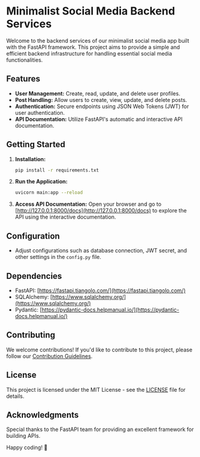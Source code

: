 # Minimalist Social Media Backend Services

Welcome to the backend services of our minimalist social media app built with the FastAPI framework. This project aims to provide a simple and efficient backend infrastructure for handling essential social media functionalities.

## Features

- **User Management:** Create, read, update, and delete user profiles.
- **Post Handling:** Allow users to create, view, update, and delete posts.
- **Authentication:** Secure endpoints using JSON Web Tokens (JWT) for user authentication.
- **API Documentation:** Utilize FastAPI's automatic and interactive API documentation.

## Getting Started

1. **Installation:**
   ```bash
   pip install -r requirements.txt
   ```

2. **Run the Application:**
   ```bash
   uvicorn main:app --reload
   ```

3. **Access API Documentation:**
   Open your browser and go to [http://127.0.0.1:8000/docs](http://127.0.0.1:8000/docs) to explore the API using the interactive documentation.

## Configuration

- Adjust configurations such as database connection, JWT secret, and other settings in the `config.py` file.

## Dependencies

- FastAPI: [https://fastapi.tiangolo.com/](https://fastapi.tiangolo.com/)
- SQLAlchemy: [https://www.sqlalchemy.org/](https://www.sqlalchemy.org/)
- Pydantic: [https://pydantic-docs.helpmanual.io/](https://pydantic-docs.helpmanual.io/)

## Contributing

We welcome contributions! If you'd like to contribute to this project, please follow our [Contribution Guidelines](CONTRIBUTING.md).

## License

This project is licensed under the MIT License - see the [LICENSE](LICENSE) file for details.

## Acknowledgments

Special thanks to the FastAPI team for providing an excellent framework for building APIs.

Happy coding! 🚀

